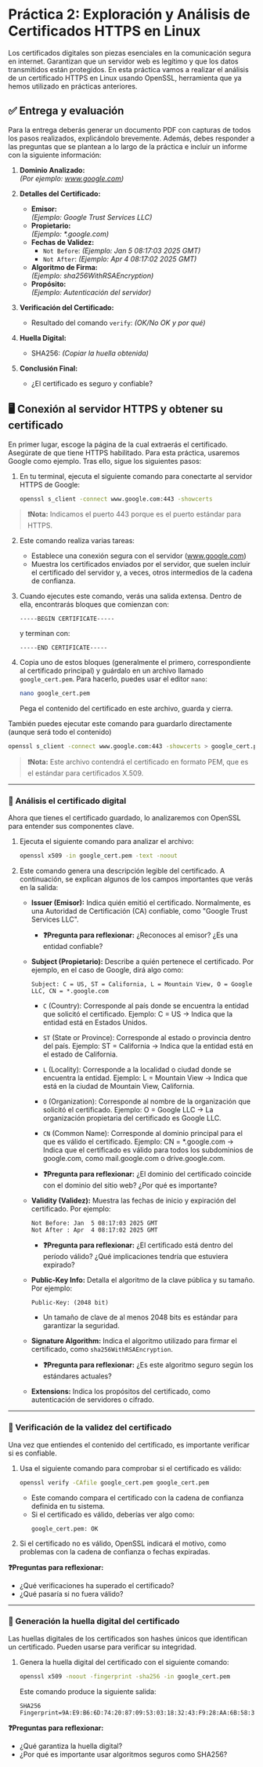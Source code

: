 
# Práctica 2: Exploración y Análisis de Certificados HTTPS en Linux

Los certificados digitales son piezas esenciales en la comunicación segura en internet. Garantizan que un servidor web es legítimo y que los datos transmitidos están protegidos. En esta práctica vamos a realizar el análisis de un certificado HTTPS en Linux usando OpenSSL, herramienta que ya hemos utilizado en prácticas anteriores.

##  ✅ Entrega y evaluación

Para la entrega deberás generar un documento PDF con capturas de todos los pasos realizados, explicándolo brevemente. Además, debes responder a las preguntas que se plantean a lo largo de la práctica e incluir un informe con la siguiente información:

1. **Dominio Analizado:**  
   _(Por ejemplo: www.google.com)_

2. **Detalles del Certificado:**
   - **Emisor:**  
     _(Ejemplo: Google Trust Services LLC)_
   - **Propietario:**  
     _(Ejemplo: *.google.com)_
   - **Fechas de Validez:**  
     - `Not Before`: _(Ejemplo: Jan  5 08:17:03 2025 GMT)_  
     - `Not After`: _(Ejemplo: Apr  4 08:17:02 2025 GMT)_  
   - **Algoritmo de Firma:**  
     _(Ejemplo: sha256WithRSAEncryption)_
   - **Propósito:**  
     _(Ejemplo: Autenticación del servidor)_

3. **Verificación del Certificado:**
   - Resultado del comando `verify`: _(OK/No OK y por qué)_

4. **Huella Digital:**
   - SHA256: _(Copiar la huella obtenida)_

5. **Conclusión Final:**  
   - ¿El certificado es seguro y confiable?  


## 🖥️ Conexión al servidor HTTPS y obtener su certificado

En primer lugar, escoge la página de la cual extraerás el certificado. Asegúrate de que tiene HTTPS habilitado. Para esta práctica, usaremos Google como ejemplo. Tras ello, sigue los siguientes pasos:

1. En tu terminal, ejecuta el siguiente comando para conectarte al servidor HTTPS de Google:

   ```bash
   openssl s_client -connect www.google.com:443 -showcerts
   ```

> **❗Nota:** Indicamos el puerto 443 porque es el puerto estándar para HTTPS.

2. Este comando realiza varias tareas:
   - Establece una conexión segura con el servidor (www.google.com)
   - Muestra los certificados enviados por el servidor, que suelen incluir el certificado del servidor y, a veces, otros intermedios de la cadena de confianza.

3. Cuando ejecutes este comando, verás una salida extensa. Dentro de ella, encontrarás bloques que comienzan con:

   ```
   -----BEGIN CERTIFICATE-----
   ```

   y terminan con:

   ```
   -----END CERTIFICATE-----
   ```

4. Copia uno de estos bloques (generalmente el primero, correspondiente al certificado principal) y guárdalo en un archivo llamado `google_cert.pem`. Para hacerlo, puedes usar el editor `nano`:

   ```bash
   nano google_cert.pem
   ```

   Pega el contenido del certificado en este archivo, guarda y cierra.


También puedes ejecutar este comando para guardarlo directamente (aunque será todo el contenido)

```bash
openssl s_client -connect www.google.com:443 -showcerts > google_cert.pem
   ```

> **❗Nota:** Este archivo contendrá el certificado en formato PEM, que es el estándar para certificados X.509.

---

### 🔎 Análisis el certificado digital

Ahora que tienes el certificado guardado, lo analizaremos con OpenSSL para entender sus componentes clave.

1. Ejecuta el siguiente comando para analizar el archivo:

   ```bash
   openssl x509 -in google_cert.pem -text -noout
   ```

2. Este comando genera una descripción legible del certificado. A continuación, se explican algunos de los campos importantes que verás en la salida:

   - **Issuer (Emisor):** Indica quién emitió el certificado. Normalmente, es una Autoridad de Certificación (CA) confiable, como "Google Trust Services LLC".
     - **❓Pregunta para reflexionar:** ¿Reconoces al emisor? ¿Es una entidad confiable?

   - **Subject (Propietario):** Describe a quién pertenece el certificado. Por ejemplo, en el caso de Google, dirá algo como:  
     ```
     Subject: C = US, ST = California, L = Mountain View, O = Google LLC, CN = *.google.com
     ``` 
     - `C` (Country): Corresponde al país donde se encuentra la entidad que solicitó el certificado. 
      Ejemplo: C = US → Indica que la entidad está en Estados Unidos.
     - `ST` (State or Province): Corresponde al estado o provincia dentro del país.
      Ejemplo: ST = California → Indica que la entidad está en el estado de California.

     - `L` (Locality): Corresponde a la localidad o ciudad donde se encuentra la entidad.
      Ejemplo: L = Mountain View → Indica que está en la ciudad de Mountain View, California.

     - `O` (Organization): Corresponde al nombre de la organización que solicitó el certificado.
      Ejemplo: O = Google LLC → La organización propietaria del certificado es Google LLC.

     - `CN` (Common Name): Corresponde al dominio principal para el que es válido el certificado.
      Ejemplo: CN = *.google.com → Indica que el certificado es válido para todos los subdominios de google.com, como mail.google.com o drive.google.com.
   
     - **❓Pregunta para reflexionar:** ¿El dominio del certificado coincide con el dominio del sitio web? ¿Por qué es importante?

   - **Validity (Validez):** Muestra las fechas de inicio y expiración del certificado. Por ejemplo:
     ```
     Not Before: Jan  5 08:17:03 2025 GMT
     Not After : Apr  4 08:17:02 2025 GMT
     ```
     - **❓Pregunta para reflexionar:** ¿El certificado está dentro del período válido? ¿Qué implicaciones tendría que estuviera expirado?

   - **Public-Key Info:** Detalla el algoritmo de la clave pública y su tamaño. Por ejemplo:
     ```
     Public-Key: (2048 bit)
     ```
     - Un tamaño de clave de al menos 2048 bits es estándar para garantizar la seguridad.

   - **Signature Algorithm:** Indica el algoritmo utilizado para firmar el certificado, como `sha256WithRSAEncryption`.
     - **❓Pregunta para reflexionar:** ¿Es este algoritmo seguro según los estándares actuales?

   - **Extensions:** Indica los propósitos del certificado, como autenticación de servidores o cifrado.


---

### 🔐 Verificación de la validez del certificado

Una vez que entiendes el contenido del certificado, es importante verificar si es confiable.

1. Usa el siguiente comando para comprobar si el certificado es válido:

   ```bash
   openssl verify -CAfile google_cert.pem google_cert.pem
   ```

   - Este comando compara el certificado con la cadena de confianza definida en tu sistema.  
   - Si el certificado es válido, deberías ver algo como:
     ```
     google_cert.pem: OK
     ```

2. Si el certificado no es válido, OpenSSL indicará el motivo, como problemas con la cadena de confianza o fechas expiradas.

**❓Preguntas para reflexionar:**
   - ¿Qué verificaciones ha superado el certificado?
   - ¿Qué pasaría si no fuera válido?

---

### 🐾 Generación la huella digital del certificado

Las huellas digitales de los certificados son hashes únicos que identifican un certificado. Pueden usarse para verificar su integridad.

1. Genera la huella digital del certificado con el siguiente comando:

   ```bash
   openssl x509 -noout -fingerprint -sha256 -in google_cert.pem
   ```

   Este comando produce la siguiente salida:
     ```
     SHA256 Fingerprint=9A:E9:B6:6D:74:20:87:09:53:03:18:32:43:F9:28:AA:6B:58:35:EF:45:9F:3E:82:84:44:0D:52:59:63:3E
     ```

**❓Preguntas para reflexionar:**
   - ¿Qué garantiza la huella digital?
   - ¿Por qué es importante usar algoritmos seguros como SHA256?

